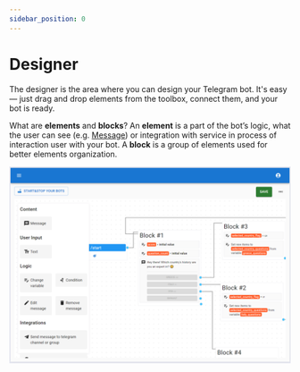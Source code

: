 ```yaml
---
sidebar_position: 0
---
```


# Designer

The designer is the area where you can design your Telegram bot. It's easy — just drag and drop elements from the toolbox, connect them, and your bot is ready.

What are **elements** and **blocks**? An **element** is a part of the bot’s logic, what the user can see (e.g. [Message](./elements/message-element.md)) or integration with service in process of interaction user with your bot. A **block** is a group of elements used for better elements organization.

![Bot designer](./img/bot-designer-view.PNG)